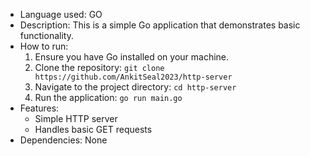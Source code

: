 - Language used: GO
- Description: This is a simple Go application that demonstrates basic functionality.
- How to run:
  1. Ensure you have Go installed on your machine.
  2. Clone the repository: `git clone https://github.com/AnkitSeal2023/http-server`
  3. Navigate to the project directory: `cd http-server`
  4. Run the application: `go run main.go`
- Features:
  - Simple HTTP server
  - Handles basic GET requests
- Dependencies: None